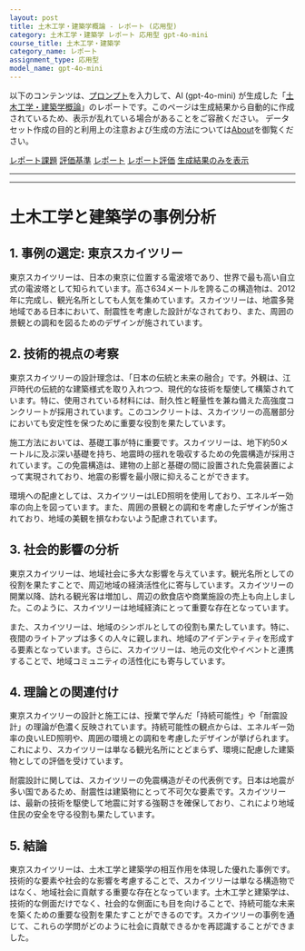 ```yaml
---
layout: post
title: 土木工学・建築学概論 - レポート (応用型)
category: 土木工学・建築学 レポート 応用型 gpt-4o-mini
course_title: 土木工学・建築学
category_name: レポート
assignment_type: 応用型
model_name: gpt-4o-mini
---
```


以下のコンテンツは、[プロンプト](https://github.com/takedatoshiyuki/synthetic_assignments/tree/main/generated/土木工学・建築学/gpt-4o-mini/prompt_レポート-応用型.md)を入力して、AI (gpt-4o-mini) が生成した「[土木工学・建築学概論](/contents/土木工学・建築学/)」のレポートです。このページは生成結果から自動的に作成されているため、表示が乱れている場合があることをご容赦ください。
データセット作成の目的と利用上の注意および生成の方法については[About](/About)を御覧ください。

[レポート課題](../レポート課題-応用型)
[評価基準](../評価基準-応用型)
[レポート](../レポート-応用型)
[レポート評価](../レポート評価-応用型)
[生成結果のみを表示](https://github.com/takedatoshiyuki/synthetic_assignments/tree/main/generated/土木工学・建築学/gpt-4o-mini/レポート-応用型.md)
  

***
***
  
# 土木工学と建築学の事例分析

## 1. 事例の選定: 東京スカイツリー

東京スカイツリーは、日本の東京に位置する電波塔であり、世界で最も高い自立式の電波塔として知られています。高さ634メートルを誇るこの構造物は、2012年に完成し、観光名所としても人気を集めています。スカイツリーは、地震多発地域である日本において、耐震性を考慮した設計がなされており、また、周囲の景観との調和を図るためのデザインが施されています。

## 2. 技術的視点の考察

東京スカイツリーの設計理念は、「日本の伝統と未来の融合」です。外観は、江戸時代の伝統的な建築様式を取り入れつつ、現代的な技術を駆使して構築されています。特に、使用されている材料には、耐久性と軽量性を兼ね備えた高強度コンクリートが採用されています。このコンクリートは、スカイツリーの高層部分においても安定性を保つために重要な役割を果たしています。

施工方法においては、基礎工事が特に重要です。スカイツリーは、地下約50メートルに及ぶ深い基礎を持ち、地震時の揺れを吸収するための免震構造が採用されています。この免震構造は、建物の上部と基礎の間に設置された免震装置によって実現されており、地震の影響を最小限に抑えることができます。

環境への配慮としては、スカイツリーはLED照明を使用しており、エネルギー効率の向上を図っています。また、周囲の景観との調和を考慮したデザインが施されており、地域の美観を損なわないよう配慮されています。

## 3. 社会的影響の分析

東京スカイツリーは、地域社会に多大な影響を与えています。観光名所としての役割を果たすことで、周辺地域の経済活性化に寄与しています。スカイツリーの開業以降、訪れる観光客は増加し、周辺の飲食店や商業施設の売上も向上しました。このように、スカイツリーは地域経済にとって重要な存在となっています。

また、スカイツリーは、地域のシンボルとしての役割も果たしています。特に、夜間のライトアップは多くの人々に親しまれ、地域のアイデンティティを形成する要素となっています。さらに、スカイツリーは、地元の文化やイベントと連携することで、地域コミュニティの活性化にも寄与しています。

## 4. 理論との関連付け

東京スカイツリーの設計と施工には、授業で学んだ「持続可能性」や「耐震設計」の理論が色濃く反映されています。持続可能性の観点からは、エネルギー効率の良いLED照明や、周囲の環境との調和を考慮したデザインが挙げられます。これにより、スカイツリーは単なる観光名所にとどまらず、環境に配慮した建築物としての評価を受けています。

耐震設計に関しては、スカイツリーの免震構造がその代表例です。日本は地震が多い国であるため、耐震性は建築物にとって不可欠な要素です。スカイツリーは、最新の技術を駆使して地震に対する強靭さを確保しており、これにより地域住民の安全を守る役割も果たしています。

## 5. 結論

東京スカイツリーは、土木工学と建築学の相互作用を体現した優れた事例です。技術的な要素や社会的な影響を考慮することで、スカイツリーは単なる構造物ではなく、地域社会に貢献する重要な存在となっています。土木工学と建築学は、技術的な側面だけでなく、社会的な側面にも目を向けることで、持続可能な未来を築くための重要な役割を果たすことができるのです。スカイツリーの事例を通じて、これらの学問がどのように社会に貢献できるかを再認識することができました。
